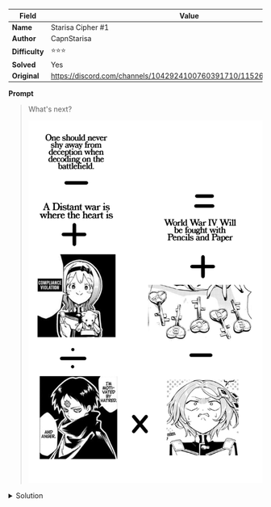 |Field|Value|
|---|---|
|**Name**|Starisa Cipher #1|
|**Author**|CapnStarisa|
|**Difficulty**|⭐⭐⭐|
|**Solved**|Yes|
|**Original**|https://discord.com/channels/1042924100760391710/1152682964833017949|

**Prompt**
> What's next?
>
> ![](../attachments/Starisas_code.png)

<details>
<summary>Solution</summary>
Each text refers to a Cipher Academy chapter

The one on the top left corner refers to chapter 20, the one below it 9 and the one on the right chapter 1

The original panels of each image contained, excluding the class number 1A, exactly one number

Following the operations those numbers were 16, 3, 5 and 6

The solution is therefore the result of the operation

$$
20 - 9 + 16 / 3 \cdot 5 - 6 + 1
$$

Following the standard multiplication first, addition last order of operation we would get a fractional number

The intended way to calculate the number is progressively ignoring any precedence rule for multiplication and following the layout of the code

Doing so the result would be $40$ which was the upcoming Cipher Academy chapter when the cipher was publised
</details>
